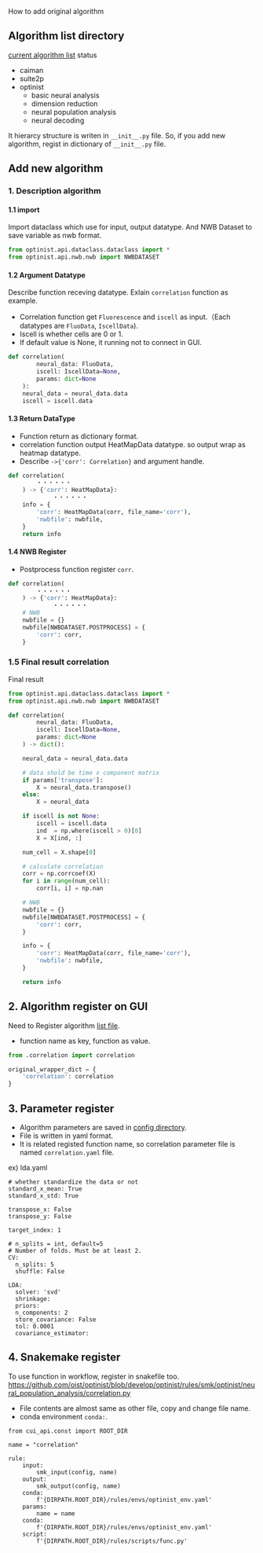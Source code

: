 How to add original algorithm

## Algorithm list directory

[current algorithm list](https://github.com/oist/optinist/tree/develop/optinist/wrappers) status
- caiman
- suite2p
- optinist
    - basic neural analysis
    - dimension reduction
    - neural population analysis
    - neural decoding

It hierarcy structure is writen in `__init__.py` file.
So, if you add new algorithm, regist in dictionary of `__init__.py` file.


## Add new algorithm

### 1. Description algorithm

#### 1.1 import
Import dataclass which use for input, output datatype.
And NWB Dataset to save variable as nwb format.
```python
from optinist.api.dataclass.dataclass import *
from optinist.api.nwb.nwb import NWBDATASET
```

#### 1.2 Argument Datatype
Describe function receving datatype.
Exlain `correlation` function as example.  
- Correlation function get `Fluorescence` and `iscell` as input.（Each datatypes are `FluoData`, `IscellData`).
- Iscell is whether cells are 0 or 1.
- If default value is None, it running not to connect in GUI.
```python
def correlation(
        neural_data: FluoData,
        iscell: IscellData=None,
        params: dict=None
    ):
    neural_data = neural_data.data
    iscell = iscell.data
```

#### 1.3 Return DataType
- Function return as dictionary format.
- correlation function output HeatMapData datatype. so output wrap as heatmap datatype. 
- Describe `->{'corr': Correlation}` and argument handle.

```python
def correlation(
        ・・・・・・
    ) -> {'corr': HeatMapData}:
　　　　　　 　・・・・・・
    info = {
        'corr': HeatMapData(corr, file_name='corr'),
        'nwbfile': nwbfile,
    }
    return info
```

#### 1.4 NWB Register
- Postprocess function register `corr`.

```python
def correlation(
        ・・・・・・
    ) -> {'corr': HeatMapData}:
　　　　　　 　・・・・・・
    # NWB
    nwbfile = {}
    nwbfile[NWBDATASET.POSTPROCESS] = {
        'corr': corr,
    }
```


### 1.5 Final result correlation
Final result

```python
from optinist.api.dataclass.dataclass import *
from optinist.api.nwb.nwb import NWBDATASET

def correlation(
        neural_data: FluoData,
        iscell: IscellData=None,
        params: dict=None
    ) -> dict():

    neural_data = neural_data.data

    # data shold be time x component matrix
    if params['transpose']:
        X = neural_data.transpose()
    else:
        X = neural_data

    if iscell is not None:
        iscell = iscell.data
        ind  = np.where(iscell > 0)[0]
        X = X[ind, :]

    num_cell = X.shape[0]

    # calculate correlation
    corr = np.corrcoef(X)
    for i in range(num_cell):
        corr[i, i] = np.nan

    # NWB
    nwbfile = {}
    nwbfile[NWBDATASET.POSTPROCESS] = {
        'corr': corr,
    }

    info = {
        'corr': HeatMapData(corr, file_name='corr'),
        'nwbfile': nwbfile,
    }

    return info
```


## 2. Algorithm register on GUI
Need to Register algorithm [list file](https://github.com/oist/optinist/blob/develop/optinist/wrappers/optinist_wrapper/neural_population_analysis/__init__.py).
- function name as key, function as value.

```python
from .correlation import correlation

original_wrapper_dict = {
    'correlation': correlation
}
```

## 3. Parameter register
- Algorithm parameters are saved in [config directory](https://github.com/oist/optinist/tree/main/optinist/config).
- File is written in yaml format.
- It is related registed function name, so correlation parameter file is named `correlation.yaml` file.

ex)
lda.yaml
```
# whether standardize the data or not
standard_x_mean: True
standard_x_std: True

transpose_x: False
transpose_y: False

target_index: 1

# n_splits = int, default=5
# Number of folds. Must be at least 2.
CV:
  n_splits: 5
  shuffle: False

LDA:
  solver: 'svd'
  shrinkage:
  priors:
  n_components: 2
  store_covariance: False
  tol: 0.0001
  covariance_estimator:
```


## 4. Snakemake register
To use function in workflow, register in snakefile too.
https://github.com/oist/optinist/blob/develop/optinist/rules/smk/optinist/neural_population_analysis/correlation.py

- File contents are almost same as other file, copy and change file name.
- conda environment `conda:`.

```
from cui_api.const import ROOT_DIR

name = "correlation"

rule:
    input:
        smk_input(config, name)
    output:
        smk_output(config, name)
    conda:
        f'{DIRPATH.ROOT_DIR}/rules/envs/optinist_env.yaml'
    params:
        name = name
    conda:
        f'{DIRPATH.ROOT_DIR}/rules/envs/optinist_env.yaml'
    script:
        f'{DIRPATH.ROOT_DIR}/rules/scripts/func.py'
```
